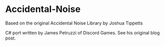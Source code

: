 Accidental-Noise
================
Based on the original Accidental Noise Library by Joshua Tippetts

C# port written by James Petruzzi of Discord Games. See his original blog post.
